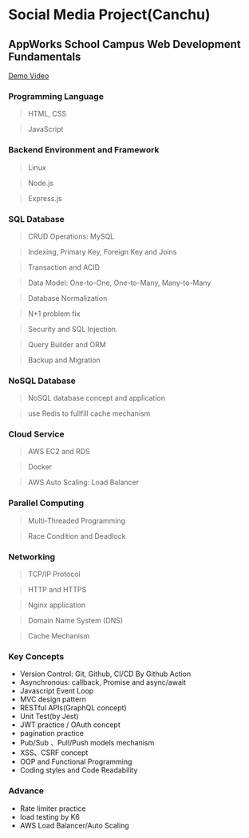 # Social Media Project(Canchu)
## AppWorks School Campus Web Development Fundamentals


[Demo Video](https://youtu.be/wbm1a_0Pnd8)


### Programming Language
> HTML, CSS

> JavaScript

### Backend Environment and Framework
> Linux

> Node.js

> Express.js


### SQL Database
> CRUD Operations: MySQL

> Indexing, Primary Key, Foreign Key and Joins

> Transaction and ACID

> Data Model: One-to-One, One-to-Many, Many-to-Many

> Database Normalization

> N+1 problem fix

> Security and SQL Injection.

> Query Builder and ORM

> Backup and Migration

### NoSQL Database
> NoSQL database concept and application
 
> use Redis to fullfill cache mechanism


### Cloud Service
> AWS EC2 and RDS

> Docker

> AWS Auto Scaling: Load Balancer

### Parallel Computing
> Multi-Threaded Programming

> Race Condition and Deadlock

### Networking
> TCP/IP Protocol

> HTTP and HTTPS

> Nginx application

> Domain Name System (DNS)

> Cache Mechanism

### Key Concepts
* Version Control: Git, Github, CI/CD By Github Action
* Asynchronous: callback, Promise and async/await 
* Javascript Event Loop
* MVC design pattern
* RESTful APIs(GraphQL concept)
* Unit Test(by Jest)
* JWT practice / OAuth concept
* pagination practice 
* Pub/Sub 、Pull/Push models mechanism
* XSS、CSRF concept
* OOP and Functional Programming
* Coding styles and Code Readability

### Advance 
* Rate limiter practice
* load testing by K6
* AWS Load Balancer/Auto Scaling

